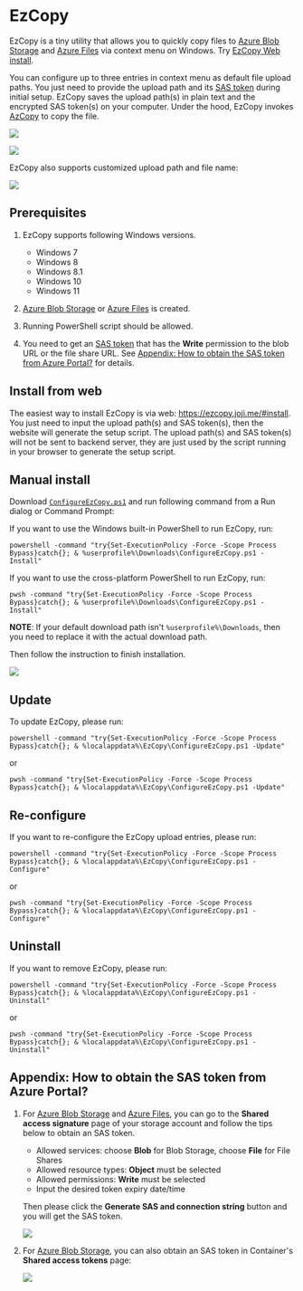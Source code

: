 # EzCopy

EzCopy is a tiny utility that allows you to quickly copy files to [Azure Blob Storage](https://docs.microsoft.com/en-us/azure/storage/blobs/storage-blobs-introduction) and [Azure Files](https://docs.microsoft.com/en-us/azure/storage/files/storage-files-introduction) via context menu on Windows. Try [EzCopy Web install](https://ezcopy.joji.me/#install).

You can configure up to three entries in context menu as default file upload paths. You just need to provide the upload path and its [SAS token](https://docs.microsoft.com/en-us/azure/storage/common/storage-sas-overview) during initial setup. EzCopy saves the upload path(s) in plain text and the encrypted SAS token(s) on your computer. Under the hood, EzCopy invokes [AzCopy](https://docs.microsoft.com/en-us/azure/storage/common/storage-use-azcopy-v10) to copy the file.

![](https://joji.blob.core.windows.net/ezcopy/imgs/ezcopy-context-menu.png)

![](https://joji.blob.core.windows.net/ezcopy/imgs/ezcopy-quick-copy.png)

EzCopy also supports customized upload path and file name:

![](https://joji.blob.core.windows.net/ezcopy/imgs/ezcopy-customized-path.png)

## Prerequisites

1. EzCopy supports following Windows versions.
   
   * Windows 7
   * Windows 8
   * Windows 8.1
   * Windows 10
   * Windows 11

2. [Azure Blob Storage](https://docs.microsoft.com/en-us/azure/storage/blobs/storage-blobs-introduction) or [Azure Files](https://docs.microsoft.com/en-us/azure/storage/files/storage-files-introduction) is created.
3. Running PowerShell script should be allowed. 
4. You need to get an [SAS token](https://docs.microsoft.com/en-us/azure/storage/common/storage-sas-overview) that has the **Write** permission to the blob URL or the file share URL. See [Appendix: How to obtain the SAS token from Azure Portal?](#appendix-how-to-obtain-the-sas-token-from-azure-portal) for details.

## Install from web

The easiest way to install EzCopy is via web: <https://ezcopy.joji.me/#install>. You just need to input the upload path(s) and SAS token(s), then the website will generate the setup script. The upload path(s) and SAS token(s) will not be sent to backend server, they are just used by the script running in your browser to generate the setup script.
## Manual install

Download [`ConfigureEzCopy.ps1`](https://github.com/js1016/EzCopy/releases/download/v1.0.1/ConfigureEzCopy.ps1) and run following command from a Run dialog or Command Prompt:

If you want to use the Windows built-in PowerShell to run EzCopy, run:
```
powershell -command "try{Set-ExecutionPolicy -Force -Scope Process Bypass}catch{}; & %userprofile%\Downloads\ConfigureEzCopy.ps1 -Install"
```

If you want to use the cross-platform PowerShell to run EzCopy, run:
```
pwsh -command "try{Set-ExecutionPolicy -Force -Scope Process Bypass}catch{}; & %userprofile%\Downloads\ConfigureEzCopy.ps1 -Install"
```

**NOTE**: If your default download path isn't `%userprofile%\Downloads`, then you need to replace it with the actual download path.

Then follow the instruction to finish installation.

![](https://joji.blob.core.windows.net/ezcopy/imgs/ezcopy-install.png)

## Update

To update EzCopy, please run:

```
powershell -command "try{Set-ExecutionPolicy -Force -Scope Process Bypass}catch{}; & %localappdata%\EzCopy\ConfigureEzCopy.ps1 -Update"
```
or
```
pwsh -command "try{Set-ExecutionPolicy -Force -Scope Process Bypass}catch{}; & %localappdata%\EzCopy\ConfigureEzCopy.ps1 -Update"
```

## Re-configure

If you want to re-configure the EzCopy upload entries, please run:

```
powershell -command "try{Set-ExecutionPolicy -Force -Scope Process Bypass}catch{}; & %localappdata%\EzCopy\ConfigureEzCopy.ps1 -Configure"
```
or
```
pwsh -command "try{Set-ExecutionPolicy -Force -Scope Process Bypass}catch{}; & %localappdata%\EzCopy\ConfigureEzCopy.ps1 -Configure"
```

## Uninstall

If you want to remove EzCopy, please run:

```
powershell -command "try{Set-ExecutionPolicy -Force -Scope Process Bypass}catch{}; & %localappdata%\EzCopy\ConfigureEzCopy.ps1 -Uninstall"
```
or
```
pwsh -command "try{Set-ExecutionPolicy -Force -Scope Process Bypass}catch{}; & %localappdata%\EzCopy\ConfigureEzCopy.ps1 -Uninstall"
```

## Appendix: How to obtain the SAS token from Azure Portal?

1. For [Azure Blob Storage](https://docs.microsoft.com/en-us/azure/storage/blobs/storage-blobs-introduction) and [Azure Files](https://docs.microsoft.com/en-us/azure/storage/files/storage-files-introduction), you can go to the **Shared access signature** page of your storage account and follow the tips below to obtain an SAS token.

   * Allowed services: choose **Blob** for Blob Storage, choose **File** for File Shares
   * Allowed resource types: **Object** must be selected
   * Allowed permissions: **Write** must be selected
   * Input the desired token expiry date/time

   Then please click the **Generate SAS and connection string** button and you will get the SAS token.

   ![](https://joji.blob.core.windows.net/ezcopy/imgs/102F8C1002111189ECEB52F666FE3AFC.png)

2. For [Azure Blob Storage](https://docs.microsoft.com/en-us/azure/storage/blobs/storage-blobs-introduction), you can also obtain an SAS token in Container's **Shared access tokens** page:

   ![](https://joji.blob.core.windows.net/ezcopy/imgs/3CDB50E28B4F8E4161E027FBDD9224B4.png)
